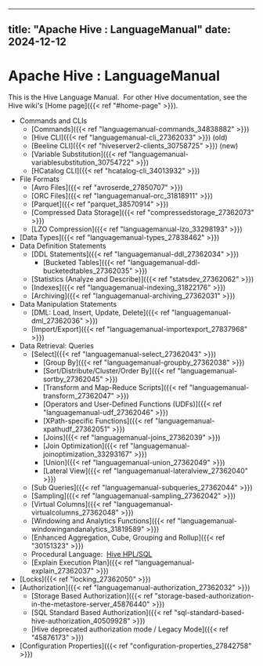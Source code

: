 ---

title: "Apache Hive : LanguageManual"
date: 2024-12-12
----------------

# Apache Hive : LanguageManual

This is the Hive Language Manual.  For other Hive documentation, see the Hive wiki's [Home page]({{< ref "#home-page" >}}).

* Commands and CLIs
  + [Commands]({{< ref "languagemanual-commands_34838882" >}})
  + [Hive CLI]({{< ref "languagemanual-cli_27362033" >}}) (old)
  + [Beeline CLI]({{< ref "hiveserver2-clients_30758725" >}}) (new)
  + [Variable Substitution]({{< ref "languagemanual-variablesubstitution_30754722" >}})
  + [HCatalog CLI]({{< ref "hcatalog-cli_34013932" >}})
* File Formats
  + [Avro Files]({{< ref "avroserde_27850707" >}})
  + [ORC Files]({{< ref "languagemanual-orc_31818911" >}})
  + [Parquet]({{< ref "parquet_38570914" >}})
  + [Compressed Data Storage]({{< ref "compressedstorage_27362073" >}})
  + [LZO Compression]({{< ref "languagemanual-lzo_33298193" >}})
* [Data Types]({{< ref "languagemanual-types_27838462" >}})
* Data Definition Statements
  + [DDL Statements]({{< ref "languagemanual-ddl_27362034" >}})
    - [Bucketed Tables]({{< ref "languagemanual-ddl-bucketedtables_27362035" >}})
  + [Statistics (Analyze and Describe)]({{< ref "statsdev_27362062" >}})
  + [Indexes]({{< ref "languagemanual-indexing_31822176" >}})
  + [Archiving]({{< ref "languagemanual-archiving_27362031" >}})
* Data Manipulation Statements
  + [DML: Load, Insert, Update, Delete]({{< ref "languagemanual-dml_27362036" >}})
  + [Import/Export]({{< ref "languagemanual-importexport_27837968" >}})
* Data Retrieval: Queries
  + [Select]({{< ref "languagemanual-select_27362043" >}})
    - [Group By]({{< ref "languagemanual-groupby_27362038" >}})
    - [Sort/Distribute/Cluster/Order By]({{< ref "languagemanual-sortby_27362045" >}})
    - [Transform and Map-Reduce Scripts]({{< ref "languagemanual-transform_27362047" >}})
    - [Operators and User-Defined Functions (UDFs)]({{< ref "languagemanual-udf_27362046" >}})
    - [XPath-specific Functions]({{< ref "languagemanual-xpathudf_27362051" >}})
    - [Joins]({{< ref "languagemanual-joins_27362039" >}})
    - [Join Optimization]({{< ref "languagemanual-joinoptimization_33293167" >}})
    - [Union]({{< ref "languagemanual-union_27362049" >}})
    - [Lateral View]({{< ref "languagemanual-lateralview_27362040" >}})
  + [Sub Queries]({{< ref "languagemanual-subqueries_27362044" >}})
  + [Sampling]({{< ref "languagemanual-sampling_27362042" >}})
  + [Virtual Columns]({{< ref "languagemanual-virtualcolumns_27362048" >}})
  + [Windowing and Analytics Functions]({{< ref "languagemanual-windowingandanalytics_31819589" >}})
  + [Enhanced Aggregation, Cube, Grouping and Rollup]({{< ref "30151323" >}})
  + Procedural Language:  [Hive HPL/SQL](https://cwiki.apache.org/confluence/pages/viewpage.action?pageId=59690156)
  + [Explain Execution Plan]({{< ref "languagemanual-explain_27362037" >}})
* [Locks]({{< ref "locking_27362050" >}})
* [Authorization]({{< ref "languagemanual-authorization_27362032" >}})
  + [Storage Based Authorization]({{< ref "storage-based-authorization-in-the-metastore-server_45876440" >}})
  + [SQL Standard Based Authorization]({{< ref "sql-standard-based-hive-authorization_40509928" >}})
  + [Hive deprecated authorization mode / Legacy Mode]({{< ref "45876173" >}})
* [Configuration Properties]({{< ref "configuration-properties_27842758" >}})

